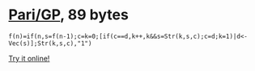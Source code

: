 # [Pari/GP], 89 bytes

    f(n)=if(n,s=f(n-1);c=k=0;[if(c==d,k++,k&&s=Str(k,s,c);c=d;k=1)|d<-Vec(s)];Str(k,s,c),"1")

[Try it online!][TIO-kwootf0k]

[Pari/GP]: http://pari.math.u-bordeaux.fr/
[TIO-kwootf0k]: https://tio.run/##RY0xCsMwEAS/IlyYO3wCqwzKviKQJqQIUhzEgSIkl/67IldppthZmPKqyX5K7xtlRhqUhkHr2AcoVv8YYwCi6LKIznPDba@k0iScl@gVjo94tfd3oMZP/9cyuYn79q2UDcwq5iKm1JR3OmvM/Qc "Pari/GP – Try It Online"